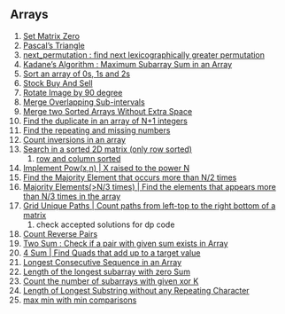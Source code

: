## Arrays

1. [Set Matrix Zero](https://leetcode.com/problems/set-matrix-zeroes/)
2. [Pascal’s Triangle](https://leetcode.com/problems/pascals-triangle/)
3. [next_permutation : find next lexicographically greater permutation
](https://leetcode.com/problems/next-permutation/)
4. [Kadane’s Algorithm : Maximum Subarray Sum in an Array](https://leetcode.com/problems/maximum-subarray/)
5. [Sort an array of 0s, 1s and 2s](https://leetcode.com/problems/sort-colors/)
6. [Stock Buy And Sell](https://leetcode.com/problems/best-time-to-buy-and-sell-stock/)
7. [Rotate Image by 90 degree](https://leetcode.com/problems/rotate-image/)
8. [Merge Overlapping Sub-intervals](https://leetcode.com/problems/merge-intervals/)
9. [Merge two Sorted Arrays Without Extra Space](https://leetcode.com/problems/merge-sorted-array/)
10. [Find the duplicate in an array of N+1 integers](https://leetcode.com/problems/find-the-duplicate-number/)
11. [Find the repeating and missing numbers](https://www.interviewbit.com/problems/repeat-and-missing-number-array/)
12. [Count inversions in an array](https://practice.geeksforgeeks.org/problems/inversion-of-array-1587115620/1)
13. [Search in a sorted 2D matrix (only row sorted)](https://leetcode.com/problems/search-a-2d-matrix/)
    1. [row and column sorted](https://practice.geeksforgeeks.org/problems/search-in-a-matrix17201720/1)
15. [Implement Pow(x,n) | X raised to the power N](https://leetcode.com/problems/powx-n/)
16. [Find the Majority Element that occurs more than N/2 times](https://leetcode.com/problems/majority-element/)
17. [Majority Elements(>N/3 times) | Find the elements that appears more than N/3 times in the array](https://leetcode.com/problems/majority-element-ii/)
18. [Grid Unique Paths | Count paths from left-top to the right bottom of a matrix](https://leetcode.com/problems/unique-paths/)
    1. check accepted solutions for dp code 
20. [Count Reverse Pairs](https://leetcode.com/problems/reverse-pairs/)
21. [Two Sum : Check if a pair with given sum exists in Array](https://leetcode.com/problems/two-sum/)
22. [4 Sum | Find Quads that add up to a target value](https://leetcode.com/problems/4sum/)
23. [Longest Consecutive Sequence in an Array](https://leetcode.com/problems/longest-consecutive-sequence/)
24. [Length of the longest subarray with zero Sum](https://practice.geeksforgeeks.org/problems/largest-subarray-with-0-sum/1)
25. [Count the number of subarrays with given xor K](https://www.interviewbit.com/problems/subarray-with-given-xor/)
26. [Length of Longest Substring without any Repeating Character](https://leetcode.com/problems/longest-substring-without-repeating-characters/)
27. [max min with min comparisons](https://www.interviewbit.com/problems/max-min-05542f2f-69aa-4253-9cc7-84eb7bf739c4/)
